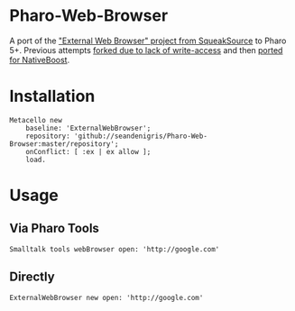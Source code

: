 # Pharo-Web-Browser

A port of the ["External Web Browser" project from SqueakSource](http://www.squeaksource.com/ExternalWebBrowser.html) to Pharo 5+. Previous attempts [forked due to lack of write-access](http://www.smalltalkhub.com/#!/~SeanDeNigris/ExternalWebBrowser/) and then [ported for NativeBoost](http://www.smalltalkhub.com/#!/~SeanDeNigris/ExternalWebBrowser2).

# Installation

```smalltalk
Metacello new
	baseline: 'ExternalWebBrowser';
	repository: 'github://seandenigris/Pharo-Web-Browser:master/repository';
	onConflict: [ :ex | ex allow ];
	load.
```
  
# Usage

## Via Pharo Tools
```smalltalk
Smalltalk tools webBrowser open: 'http://google.com'
```

## Directly
```smalltalk
ExternalWebBrowser new open: 'http://google.com'
```
